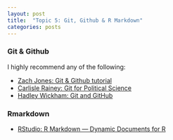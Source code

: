 ```yaml
---
layout: post
title:  "Topic 5: Git, Github & R Markdown"
categories: posts
---
```


### Git & Github

I highly recommend any of the following: 

- [Zach Jones: Git & Github tutorial](http://zmjones.com/git-github-tutorial/)
- [Carlisle Rainey: Git for Political Science](https://github.com/carlislerainey/git-for-political-science)
- [Hadley Wickham: Git and GitHub](http://r-pkgs.had.co.nz/git.html)

### Rmarkdown

- [RStudio: R Markdown — Dynamic Documents for R](http://rmarkdown.rstudio.com/)
